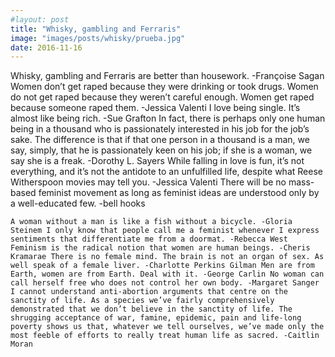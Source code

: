 ```yaml
---
#layout: post
title: "Whisky, gambling and Ferraris"
image: "images/posts/whisky/prueba.jpg"
date: 2016-11-16
---
```


Whisky, gambling and Ferraris are better than housework. -Françoise Sagan Women don’t get raped because they were drinking or took drugs. Women do not get raped because they weren’t careful enough. Women get raped because someone raped them. -Jessica Valenti I love being single. It’s almost like being rich. -Sue Grafton In fact, there is perhaps only one human being in a thousand who is passionately interested in his job for the job’s sake. The difference is that if that one person in a thousand is a man, we say, simply, that he is passionately keen on his job; if she is a woman, we say she is a freak. -Dorothy L. Sayers While falling in love is fun, it’s not everything, and it’s not the antidote to an unfulfilled life, despite what Reese Witherspoon movies may tell you. -Jessica Valenti There will be no mass-based feminist movement as long as feminist ideas are understood only by a well-educated few. -bell hooks

    A woman without a man is like a fish without a bicycle. -Gloria Steinem I only know that people call me a feminist whenever I express sentiments that differentiate me from a doormat. -Rebecca West Feminism is the radical notion that women are human beings. -Cheris Kramarae There is no female mind. The brain is not an organ of sex. As well speak of a female liver. -Charlotte Perkins Gilman Men are from Earth, women are from Earth. Deal with it. -George Carlin No woman can call herself free who does not control her own body. -Margaret Sanger I cannot understand anti-abortion arguments that centre on the sanctity of life. As a species we’ve fairly comprehensively demonstrated that we don’t believe in the sanctity of life. The shrugging acceptance of war, famine, epidemic, pain and life-long poverty shows us that, whatever we tell ourselves, we’ve made only the most feeble of efforts to really treat human life as sacred. -Caitlin Moran
